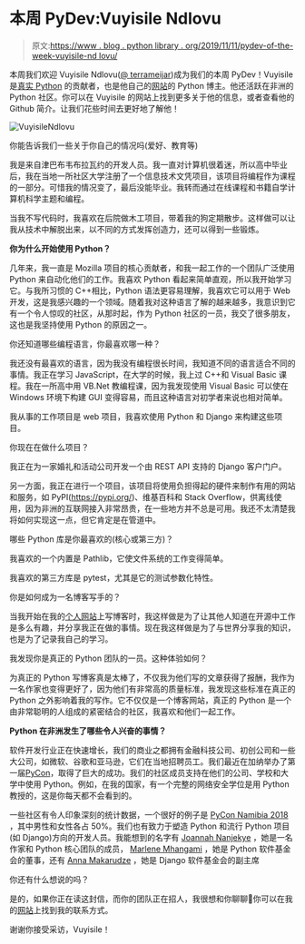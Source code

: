 # 本周 PyDev:Vuyisile Ndlovu

> 原文:[https://www . blog . python library . org/2019/11/11/pydev-of-the-week-vuyisile-nd lovu/](https://www.blog.pythonlibrary.org/2019/11/11/pydev-of-the-week-vuyisile-ndlovu/)

本周我们欢迎 Vuyisile Ndlovu([@ terrameijar](https://twitter.com/terrameijar/))成为我们的本周 PyDev！Vuyisile 是[真实 Python](https://realpython.com/) 的贡献者，也是他自己的[网站](https://vuyisile.com/)的 Python 博主。他还活跃在非洲的 Python 社区。你可以在 Vuyisile 的网站上找到更多关于他的信息，或者查看他的 Github 简介。让我们花些时间去更好地了解他！

![VuyisileNdlovu](../Images/8c9e1240fe38df0a50306fc0f2b21bc3.png)

你能告诉我们一些关于你自己的情况吗(爱好、教育等)

我是来自津巴布韦布拉瓦约的开发人员。我一直对计算机很着迷，所以高中毕业后，我在当地一所社区大学注册了一个信息技术文凭项目，该项目将编程作为课程的一部分。可惜我的情况变了，最后没能毕业。我转而通过在线课程和书籍自学计算机科学主题和编程。

当我不写代码时，我喜欢在后院做木工项目，带着我的狗定期散步。这样做可以让我从技术中解脱出来，以不同的方式发挥创造力，还可以得到一些锻炼。

**你为什么开始使用 Python？**

几年来，我一直是 Mozilla 项目的核心贡献者，和我一起工作的一个团队广泛使用 Python 来自动化他们的工作。我喜欢 Python 看起来简单直观，所以我开始学习它。与我所习惯的 C++相比，Python 语法更容易理解，我喜欢它可以用于 Web 开发，这是我感兴趣的一个领域。随着我对这种语言了解的越来越多，我意识到它有一个令人惊叹的社区，从那时起，作为 Python 社区的一员，我交了很多朋友，这也是我坚持使用 Python 的原因之一。

你还知道哪些编程语言，你最喜欢哪一种？

我还没有最喜欢的语言，因为我没有编程很长时间，我知道不同的语言适合不同的事情。我正在学习 JavaScript，在大学的时候，我上过 C++和 Visual Basic 课程。我在一所高中用 VB.Net 教编程课，因为我发现使用 Visual Basic 可以使在 Windows 环境下构建 GUI 变得容易，而且这种语言对初学者来说也相对简单。

我从事的工作项目是 web 项目，我喜欢使用 Python 和 Django 来构建这些项目。

你现在在做什么项目？

我正在为一家婚礼和活动公司开发一个由 REST API 支持的 Django 客户门户。

另一方面，我正在进行一个项目，该项目将使用负担得起的硬件来制作有用的网站和服务，如 PyPI(https://pypi.org/)、维基百科和 Stack Overflow，供离线使用，因为非洲的互联网接入非常昂贵，在一些地方并不总是可用。我还不太清楚我将如何实现这一点，但它肯定是在管道中。

哪些 Python 库是你最喜欢的(核心或第三方)？

我喜欢的一个内置是 Pathlib，它使文件系统的工作变得简单。

我喜欢的第三方库是 pytest，尤其是它的测试参数化特性。

你是如何成为一名博客写手的？

当我开始在我的[个人网站](http://vuyisile.com)上写博客时，我这样做是为了让其他人知道在开源中工作是多么有趣，并分享我正在做的事情。现在我这样做是为了与世界分享我的知识，也是为了记录我自己的学习。

我发现你是真正的 Python 团队的一员。这种体验如何？

为真正的 Python 写博客真是太棒了，不仅我为他们写的文章获得了报酬，我作为一名作家也变得更好了，因为他们有非常高的质量标准，我发现这些标准在真正的 Python 之外影响着我的写作。它不仅仅是一个博客网站，真正的 Python 是一个由非常聪明的人组成的紧密结合的社区，我喜欢和他们一起工作。

**Python 在非洲发生了哪些令人兴奋的事情？**

软件开发行业正在快速增长，我们的商业之都拥有金融科技公司、初创公司和一些大公司，如微软、谷歌和亚马逊，它们在当地招聘员工。我们最近在加纳举办了第一届[PyCon](https://africa.pycon.org/report/)，取得了巨大的成功。我们的社区成员支持在他们的公司、学校和大学中使用 Python。例如，在我的国家，有一个完整的网络安全学位是用 Python 教授的，这是你每天都不会看到的。

一些社区有令人印象深刻的统计数据，一个很好的例子是 [PyCon Namibia 2018](https://na.pycon.org/2018/) ，其中男性和女性各占 50%。我们也有致力于塑造 Python 和流行 Python 项目(如 Django)方向的开发人员。我能想到的名字有 [Joannah Nanjekye](https://twitter.com/captain_joannah) ，她是一名作家和 Python 核心团队的成员， [Marlene Mhangami](https://twitter.com/marlene_zw) ，她是 Python 软件基金会的董事，还有 [Anna Makarudze](https://twitter.com/amakarudze) ，她是 Django 软件基金会的副主席

你还有什么想说的吗？

是的，如果你正在读这封信，而你的团队正在招人，我很想和你聊聊🙂你可以在我的[网站](https://vuyisile.com/)上找到我的联系方式。

谢谢你接受采访，Vuyisile！